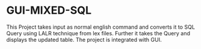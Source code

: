 # GUI-MIXED-SQL
This Project takes input as normal english command and converts it to SQL Query using LALR technique from lex files. Further it takes the Query and displays the updated table. The project is integrated with GUI.
